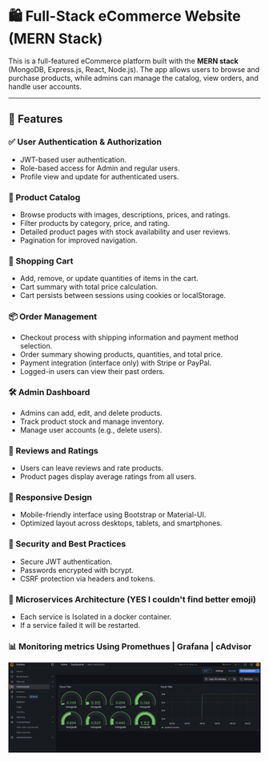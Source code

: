 # 🛍️ Full-Stack eCommerce Website (MERN Stack)

This is a full-featured eCommerce platform built with the **MERN stack** (MongoDB, Express.js, React, Node.js). The app allows users to browse and purchase products, while admins can manage the catalog, view orders, and handle user accounts.

---

## 🚀 Features

### ✅ User Authentication & Authorization
- JWT-based user authentication.
- Role-based access for Admin and regular users.
- Profile view and update for authenticated users.

### 🛒 Product Catalog
- Browse products with images, descriptions, prices, and ratings.
- Filter products by category, price, and rating.
- Detailed product pages with stock availability and user reviews.
- Pagination for improved navigation.

### 🧺 Shopping Cart
- Add, remove, or update quantities of items in the cart.
- Cart summary with total price calculation.
- Cart persists between sessions using cookies or localStorage.

### 📦 Order Management
- Checkout process with shipping information and payment method selection.
- Order summary showing products, quantities, and total price.
- Payment integration (interface only) with Stripe or PayPal.
- Logged-in users can view their past orders.

### 🛠️ Admin Dashboard
- Admins can add, edit, and delete products.
- Track product stock and manage inventory.
- Manage user accounts (e.g., delete users).

### 🌟 Reviews and Ratings
- Users can leave reviews and rate products.
- Product pages display average ratings from all users.

### 📱 Responsive Design
- Mobile-friendly interface using Bootstrap or Material-UI.
- Optimized layout across desktops, tablets, and smartphones.

### 🔐 Security and Best Practices
- Secure JWT authentication.
- Passwords encrypted with bcrypt.
- CSRF protection via headers and tokens.

### 🤏 Microservices Architecture (YES I couldn't find better emoji)
- Each service is Isolated in a docker container.
- If a service failed it will be restarted.
 
### 📊 Monitoring metrics Using Promethues | Grafana | cAdvisor
![alt text](backend/metrics.png)